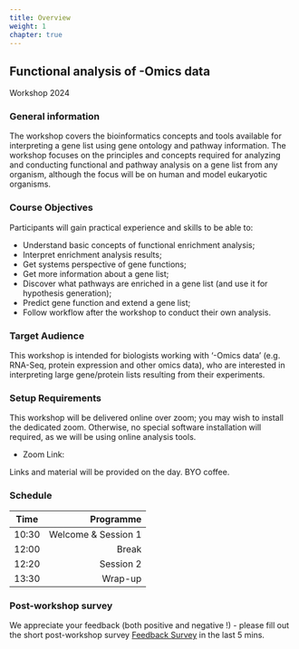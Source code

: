 ```yaml
---
title: Overview
weight: 1
chapter: true
---
```

## Functional analysis of -Omics data 
Workshop 2024

### General information

The workshop covers the bioinformatics concepts and tools available for interpreting a gene list using gene ontology and pathway information. The workshop focuses on the principles and concepts required for analyzing and conducting functional and pathway analysis on a gene list from any organism, although the focus will be on human and model eukaryotic organisms.

### Course Objectives

Participants will gain practical experience and skills to be able to:

- Understand basic concepts of functional enrichment analysis;
- Interpret enrichment analysis results;
- Get systems perspective of gene functions;
- Get more information about a gene list;
- Discover what pathways are enriched in a gene list (and use it for hypothesis generation);
- Predict gene function and extend a gene list;
- Follow workflow after the workshop to conduct their own analysis.

### Target Audience

This workshop is intended for biologists working with ‘-Omics data’ (e.g. RNA-Seq, protein expression and other omics data), who are interested in interpreting large gene/protein lists resulting from their experiments.

### Setup Requirements

This workshop will be delivered online over zoom; you may wish to install the dedicated zoom. Otherwise, no special software installation will required, as we will be using online analysis tools.  

 * Zoom Link: 


Links and material will be provided on the day. BYO coffee.


### Schedule

Time	|	Programme
-----------	| ------------------:
10:30	|	Welcome & Session 1
12:00	|	Break
12:20	|	Session 2
13:30	|	Wrap-up


### Post-workshop survey

We appreciate your feedback (both positive and negative !) - please fill out the short post-workshop survey [Feedback Survey](https://docs.google.com/forms/d/e/1FAIpQLSdmWreDIWjVsIR5g22jvcypH8ChFyMJ506HTAIoMIJYzjD-3Q/viewform) in the last 5 mins.

